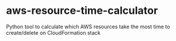 # aws-resource-time-calculator
Python tool to calculate which AWS resources take the most time to create/delete on CloudFormation stack 
